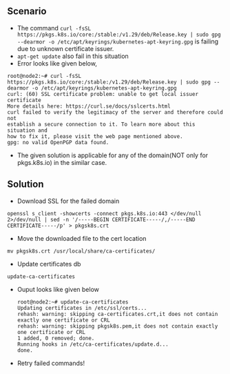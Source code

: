 ## Scenario
- The command `curl -fsSL https://pkgs.k8s.io/core:/stable:/v1.29/deb/Release.key | sudo gpg --dearmor -o /etc/apt/keyrings/kubernetes-apt-keyring.gpg` is failing due to unknown certificate issuer.
- `apt-get update` also fail in this situation
- Error looks like given below,
```
root@node2:~# curl -fsSL https://pkgs.k8s.io/core:/stable:/v1.29/deb/Release.key | sudo gpg --dearmor -o /etc/apt/keyrings/kubernetes-apt-keyring.gpg
curl: (60) SSL certificate problem: unable to get local issuer certificate
More details here: https://curl.se/docs/sslcerts.html
curl failed to verify the legitimacy of the server and therefore could not
establish a secure connection to it. To learn more about this situation and
how to fix it, please visit the web page mentioned above.
gpg: no valid OpenPGP data found.
```
- The given solution is applicable for any of the domain(NOT only for pkgs.k8s.io) in the similar case.
## Solution
- Download SSL for the failed domain
```
openssl s_client -showcerts -connect pkgs.k8s.io:443 </dev/null 2>/dev/null | sed -n '/-----BEGIN CERTIFICATE-----/,/-----END CERTIFICATE-----/p' > pkgsk8s.crt
```
- Move the downloaded file to the cert location
```
mv pkgsk8s.crt /usr/local/share/ca-certificates/
```
- Update certificates db
```
update-ca-certificates
```
  - Ouput looks like given below
    ```
    root@node2:~# update-ca-certificates
    Updating certificates in /etc/ssl/certs...
    rehash: warning: skipping ca-certificates.crt,it does not contain exactly one certificate or CRL
    rehash: warning: skipping pkgsk8s.pem,it does not contain exactly one certificate or CRL
    1 added, 0 removed; done.
    Running hooks in /etc/ca-certificates/update.d...
    done.
    ```
- Retry failed commands!
